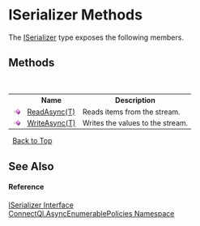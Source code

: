 # ISerializer Methods
 

The <a href="T_ConnectQl_AsyncEnumerablePolicies_ISerializer">ISerializer</a> type exposes the following members.


## Methods
&nbsp;<table><tr><th></th><th>Name</th><th>Description</th></tr><tr><td>![Public method](media/pubmethod.gif "Public method")</td><td><a href="M_ConnectQl_AsyncEnumerablePolicies_ISerializer_ReadAsync__1">ReadAsync(T)</a></td><td>
Reads items from the stream.</td></tr><tr><td>![Public method](media/pubmethod.gif "Public method")</td><td><a href="M_ConnectQl_AsyncEnumerablePolicies_ISerializer_WriteAsync__1">WriteAsync(T)</a></td><td>
Writes the values to the stream.</td></tr></table>&nbsp;
<a href="#iserializer-methods">Back to Top</a>

## See Also


#### Reference
<a href="T_ConnectQl_AsyncEnumerablePolicies_ISerializer">ISerializer Interface</a><br /><a href="N_ConnectQl_AsyncEnumerablePolicies">ConnectQl.AsyncEnumerablePolicies Namespace</a><br />